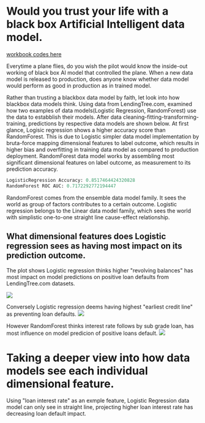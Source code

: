 # Would you trust your life with a black box Artificial Intelligent data model.

[workbook codes here](https://github.com/cocoisland/DS-Unit-4-Sprint-1-Tree-Ensembles/blob/master/thinking_blackbox.ipynb)

Everytime a plane flies, do you wish the pilot would know the inside-out working of black box AI model that controlled the plane. When a new data model is released to production, does anyone know whether data model would perform as good in production as in trained model.

Rather than trusting a blackbox data model by faith, let look into how blackbox data models think. Using data from LendingTree.com, examined how two examples of data models(Logistic Regression, RandomForest) use the data to estabblish their models. After data cleaning-fitting-transforming- training, predictions by respective data models are shown below. At first glance, Logisic regression shows a higher accuracy score than RandomForest. This is due to Logistic simpler data model implementation by bruta-force mapping dimensional features to label outcome, which results in higher bias and overfitting in training data model as compared to production deployment. RandomForest data model works by assembling most significant dimensional features on label outcome, as measurement to its prediction accuracy.

```python
LogisticRegression Accuracy: 0.8517464424320828
RandomForest ROC AUC: 0.7172292772194447
```
RandomForest comes from the ensemble data model family. It sees the world as group of factors contributes to a certain outcome. Logistic regression belongs to the Linear data model family, which sees the world with simplistic one-to-one straight line cause-effect relationship.

## What dimensional features does Logistic regression sees as having most impact on its prediction outcome.

The plot shows Logistic regression thinks higher "revolving balances" has most impact on model predictions on positive loan defaults from LendingTree.com datasets. 

![](https://github.com/cocoisland/cocoisland.github.io/blob/master/img/log_fe_pos.png) 

Conversely Logistic regression deems having highest "earliest credit line" as preventing loan defaults.
![](https://github.com/cocoisland/cocoisland.github.io/blob/master/img/log_fe_neg.png)

However RandomForest thinks interest rate follows by sub grade loan, has most influence on model predicion of positive loans default.
![](https://github.com/cocoisland/cocoisland.github.io/blob/master/img/rf_fe_neg.png)

# Taking a deeper view into how data models see each individual dimensional feature.
Using "loan interest rate" as an exmple feature, Logistic Regression data model can only see in straight line, projecting higher loan interest rate has decreasing loan default impact.


